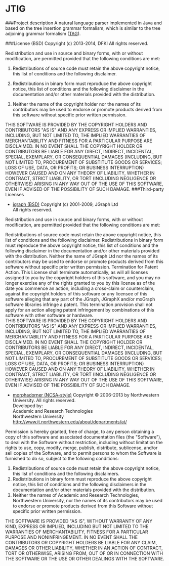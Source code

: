 JTIG
====

###Project description
A natural language parser implemented in Java and based on the tree insertion grammar formalism, which is similar to the
tree adjoining grammar formalism ([TAG](http://en.wikipedia.org/wiki/Tree-adjoining_grammar)).

###License (BSD)
Copyright (c) 2013-2014, DFKI
All rights reserved.

Redistribution and use in source and binary forms, with or without modification, are permitted provided that the following conditions are met:

1. Redistributions of source code must retain the above copyright notice, this list of conditions and the following disclaimer.

2. Redistributions in binary form must reproduce the above copyright notice, this list of conditions and the following disclaimer in the documentation and/or other materials provided with the distribution.

3. Neither the name of the copyright holder nor the names of its contributors may be used to endorse or promote products derived from this software without specific prior written permission.

THIS SOFTWARE IS PROVIDED BY THE COPYRIGHT HOLDERS AND CONTRIBUTORS "AS IS" AND ANY EXPRESS OR IMPLIED WARRANTIES, INCLUDING, BUT NOT LIMITED TO, THE IMPLIED WARRANTIES OF MERCHANTABILITY AND FITNESS FOR A PARTICULAR PURPOSE ARE DISCLAIMED. IN NO EVENT SHALL THE COPYRIGHT HOLDER OR CONTRIBUTORS BE LIABLE FOR ANY DIRECT, INDIRECT, INCIDENTAL, SPECIAL, EXEMPLARY, OR CONSEQUENTIAL DAMAGES (INCLUDING, BUT NOT LIMITED TO, PROCUREMENT OF SUBSTITUTE GOODS OR SERVICES; LOSS OF USE, DATA, OR PROFITS; OR BUSINESS INTERRUPTION) HOWEVER CAUSED AND ON ANY THEORY OF LIABILITY, WHETHER IN CONTRACT, STRICT LIABILITY, OR TORT (INCLUDING NEGLIGENCE OR OTHERWISE) ARISING IN ANY WAY OUT OF THE USE OF THIS SOFTWARE, EVEN IF ADVISED OF THE POSSIBILITY OF SUCH DAMAGE.
###Third-party Licenses
* [jgraph (BSD)](https://github.com/jgraph/jgraphx)
Copyright (c) 2001-2009, JGraph Ltd  
All rights reserved.  

Redistribution and use in source and binary forms, with or without modification,
are permitted provided that the following conditions are met:  

Redistributions of source code must retain the above copyright notice, this list
of conditions and the following disclaimer.
Redistributions in binary form must reproduce the above copyright notice, this
list of conditions and the following disclaimer in the documentation and/or
other materials provided with the distribution.
Neither the name of JGraph Ltd nor the names of its contributors may be used
to endorse or promote products derived from this software without specific prior written permission.
Termination for Patent Action. This License shall terminate
automatically, as will all licenses assigned to you by the copyright
holders of this software, and you may no longer exercise any of the
rights granted to you by this license as of the date you commence an
action, including a cross-claim or counterclaim, against the
copyright holders of this software or any licensee of this software
alleging that any part of the JGraph, JGraphX and/or mxGraph software
libraries infringe a patent. This termination provision shall not
apply for an action alleging patent infringement by combinations of
this software with other software or hardware.  
THIS SOFTWARE IS PROVIDED BY THE COPYRIGHT HOLDERS AND CONTRIBUTORS "AS IS"
AND ANY EXPRESS OR IMPLIED WARRANTIES, INCLUDING, BUT NOT LIMITED TO, THE
IMPLIED WARRANTIES OF MERCHANTABILITY AND FITNESS FOR A PARTICULAR PURPOSE ARE
DISCLAIMED. IN NO EVENT SHALL THE COPYRIGHT HOLDER OR CONTRIBUTORS BE LIABLE
FOR ANY DIRECT, INDIRECT, INCIDENTAL, SPECIAL, EXEMPLARY, OR CONSEQUENTIAL
DAMAGES (INCLUDING, BUT NOT LIMITED TO, PROCUREMENT OF SUBSTITUTE GOODS OR
SERVICES; LOSS OF USE, DATA, OR PROFITS; OR BUSINESS INTERRUPTION) HOWEVER
CAUSED AND ON ANY THEORY OF LIABILITY, WHETHER IN CONTRACT, STRICT LIABILITY,
OR TORT (INCLUDING NEGLIGENCE OR OTHERWISE) ARISING IN ANY WAY OUT OF THE USE
OF THIS SOFTWARE, EVEN IF ADVISED OF THE POSSIBILITY OF SUCH DAMAGE.
* [morphadorner (NCSA-style)](http://morphadorner.northwestern.edu/)
Copyright © 2006-2013 by Northwestern University. All rights reserved.  
Developed by:  
Academic and Research Technologies  
Northwestern University  
http://www.it.northwestern.edu/about/departments/at/  

Permission is hereby granted, free of charge, to any person obtaining a copy of this software and associated documentation files (the "Software"), to deal with the Software without restriction, including without limitation the rights to use, copy, modify, merge, publish, distribute, sublicense, and/or sell copies of the Software, and to permit persons to whom the Software is furnished to do so, subject to the following conditions:

1. Redistributions of source code must retain the above copyright notice, this list of conditions and the following disclaimers.  
2. Redistributions in binary form must reproduce the above copyright notice, this list of conditions and the following disclaimers in the documentation and/or other materials provided with the distribution.  
3. Neither the names of Academic and Research Technologies, Northwestern University, nor the names of its contributors may be used to endorse or promote products derived from this Software without specific prior written permission.  

THE SOFTWARE IS PROVIDED "AS IS", WITHOUT WARRANTY OF ANY KIND, EXPRESS OR IMPLIED, INCLUDING BUT NOT LIMITED TO THE WARRANTIES OF MERCHANTABILITY, FITNESS FOR A PARTICULAR PURPOSE AND NONINFRINGEMENT. IN NO EVENT SHALL THE CONTRIBUTORS OR COPYRIGHT HOLDERS BE LIABLE FOR ANY CLAIM, DAMAGES OR OTHER LIABILITY, WHETHER IN AN ACTION OF CONTRACT, TORT OR OTHERWISE, ARISING FROM, OUT OF OR IN CONNECTION WITH THE SOFTWARE OR THE USE OR OTHER DEALINGS WITH THE SOFTWARE. 
